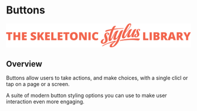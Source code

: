 # Buttons

![Banner representing the Skeletonic Stylus Library](../assets/skeletonic-stylus-header.svg)

## Overview

Buttons allow users to take actions, and make choices, with a single clicl or tap on a page or a screen.

A suite of modern button styling options you can use to make user interaction even more engaging.
